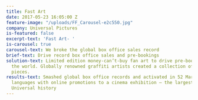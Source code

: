 ```yaml
---
title: Fast Art
date: 2017-05-23 16:05:00 Z
feature-image: "/uploads/FF_Carousel-e2c550.jpg"
company: Universal Pictures
is-featured: false
excerpt-text: 'Fast Art- '
is-carousel: true
carousel-text: We broke the global box office sales record
brief-text: Drive record box office sales and pre-bookings
solution-text: Limited edition money-can’t-buy fan art to drive pre-bookings around
  the world. Globally renowned graffiti artists created a collection of twelve bespoke
  pieces.
results-text: Smashed global box office records and activated in 52 Markets with 37
  languages with online promotions to a cinema exhibition – the largest uptake in
  Universal history
---
```


